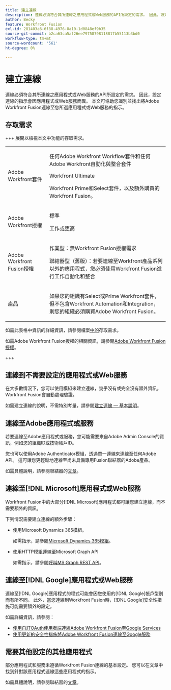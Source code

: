 ```yaml
---
title: 建立連線
description: 連線必須符合其所連線之應用程式或Web服務的API所設定的需求。 因此，設定連線的指示會因應用程式或Web服務而異。 本文可協助您識別並找出將Adobe Workfront Fusion連線至您所選應用程式或Web服務的指示。
author: Becky
feature: Workfront Fusion
exl-id: 281403a6-6f88-4976-8a10-1d0848ef9b35
source-git-commit: b2ca63ca5af26ee79758798118817b55113b3bd0
workflow-type: tm+mt
source-wordcount: '561'
ht-degree: 0%

---
```


# 建立連線

連線必須符合其所連線之應用程式或Web服務的API所設定的需求。 因此，設定連線的指示會因應用程式或Web服務而異。 本文可協助您識別並找出將Adobe Workfront Fusion連線至您所選應用程式或Web服務的指示。

## 存取需求

+++ 展開以檢視本文中功能的存取需求。

<table style="table-layout:auto">
 <col> 
 <col> 
 <tbody> 
  <tr> 
   <td role="rowheader">Adobe Workfront套件</td> 
   <td> <p>任何Adobe Workfront Workflow套件和任何Adobe Workfront自動化與整合套件</p><p>Workfront Ultimate</p><p>Workfront Prime和Select套件，以及額外購買的Workfront Fusion。</p> </td> 
  </tr> 
  <tr data-mc-conditions=""> 
   <td role="rowheader">Adobe Workfront授權</td> 
   <td> <p>標準</p><p>工作或更高</p> </td> 
  </tr> 
  <tr> 
   <td role="rowheader">Adobe Workfront Fusion授權</td> 
   <td>
   <p>作業型：無Workfront Fusion授權需求</p>
   <p>聯結器型（舊版）：若要連線至Workfront產品系列以外的應用程式，您必須使用Workfront Fusion進行工作自動化和整合 </p>
   </td> 
  </tr> 
  <tr> 
   <td role="rowheader">產品</td> 
   <td>
   <p>如果您的組織有Select或Prime Workfront套件，但不包含Workfront Automation和Integration，則您的組織必須購買Adobe Workfront Fusion。</li></ul>
   </td> 
  </tr>
 </tbody> 
</table>

如需此表格中資訊的詳細資訊，請參閱檔案[中的](/help/workfront-fusion/references/licenses-and-roles/access-level-requirements-in-documentation.md)存取需求。

如需Adobe Workfront Fusion授權的相關資訊，請參閱[Adobe Workfront Fusion授權](/help/workfront-fusion/set-up-and-manage-workfront-fusion/licensing-operations-overview/license-automation-vs-integration.md)。

+++

## 連線到不需要設定的應用程式或Web服務

在大多數情況下，您可以使用模組來建立連線，幾乎沒有或完全沒有額外資訊。 Workfront Fusion會自動處理驗證。

如需建立連線的說明，不需特別考量，請參閱[建立連線 — 基本說明](/help/workfront-fusion/create-scenarios/connect-to-apps/connect-to-fusion-general.md)。

## 連線至Adobe應用程式或服務

若要連線至Adobe應用程式或服務，您可能需要來自Adobe Admin Console的資訊，例如您的組織ID或技術帳戶ID。

您也可以使用Adobe Authenticator模組，透過單一連線來連線至任何Adobe API。 這可讓您更輕鬆地連線至尚未具備專用Fusion聯結器的Adobe產品。

如需具體說明，請參閱聯結器的[文章](/help/workfront-fusion/references/apps-and-modules/apps-and-modules-toc.md#connectors-for-adobe-products)。

## 連線至[!DNL Microsoft]應用程式或Web服務

Workfront Fusion中的大部分[!DNL Microsoft]應用程式都可讓您建立連線，而不需要額外的資訊。

下列情況需要建立連線的額外步驟：

* 使用Microsoft Dynamics 365模組。

  如需指示，請參閱[Microsoft Dynamics 365模組](/help/workfront-fusion/references/apps-and-modules/third-party-connectors/microsoft-dynamics-365-modules.md)。

* 使用HTTP模組連線至Microsoft Graph API

  如需指示，請參閱[呼叫MS Graph REST API](/help/workfront-fusion/create-scenarios/connect-to-apps/call-the-ms-graph-rest-api.md)。

## 連線至[!DNL Google]應用程式或Web服務

連線至[!DNL Google]應用程式的程式可能會因您使用的[!DNL Google]帳戶型別而有所不同。 此外，當您連線到Workfront Fusion時，[!DNL Google]安全性措施可能需要額外的設定。

如需詳細資訊，請參閱：

* [使用自訂OAuth使用者端連線Adobe Workfront Fusion至Google Services](/help/workfront-fusion/create-scenarios/connect-to-apps/connect-fusion-to-google-using-oauth.md)
* [使用更新的安全性措施將Adobe Workfront Fusion連線至Google服務](/help/workfront-fusion/create-scenarios/connect-to-apps/connect-to-google-with-new-security-measures.md)

## 需要其他設定的其他應用程式

部分應用程式和服務未遵循Workfront Fusion連線的基本設定。 您可以在文章中找到針對該應用程式連線這些應用程式的指示。

如需具體說明，請參閱聯結器的[文章](/help/workfront-fusion/references/apps-and-modules/apps-and-modules-toc.md#connectors-for-third-party-applications)。
